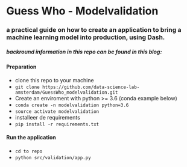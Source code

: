 # Guess Who - Modelvalidation

### a practical guide on how to create an application to bring a machine learning model into production, using Dash. 
##### backround information in this repo can be found in this blog:

#### Preparation
* clone this repo to your machine
* `git clone https://github.com/data-science-lab-amsterdam/GuessWho_modelvalidation.git`
* Create an enviroment with python >= 3.6 (conda example below)
* `conda create -n modelvalidation python=3.6`
* `source activate modelvalidation`
* installeer de requirements
* `pip install -r requirements.txt`

#### Run the application
* `cd to repo`
* `python src/validation/app.py` 
